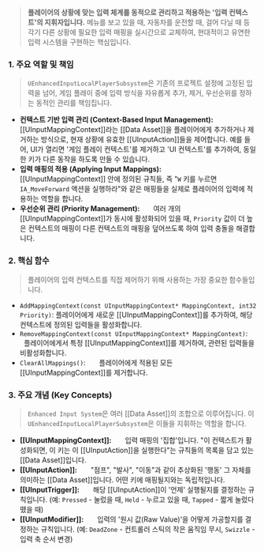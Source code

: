 > **플레이어의 상황에 맞는 입력 체계를 동적으로 관리하고 적용하는 '입력 컨텍스트'의 지휘자입니다.** 메뉴를 보고 있을 때, 자동차를 운전할 때, 걸어 다닐 때 등 각기 다른 상황에 필요한 입력 매핑을 실시간으로 교체하여, 현대적이고 유연한 입력 시스템을 구현하는 핵심입니다.

### **1. 주요 역할 및 책임**
> `UEnhancedInputLocalPlayerSubsystem`은 기존의 프로젝트 설정에 고정된 입력을 넘어, 게임 플레이 중에 입력 방식을 자유롭게 추가, 제거, 우선순위를 정하는 동적인 관리를 책임집니다.
* **컨텍스트 기반 입력 관리 (Context-Based Input Management):**
      [[UInputMappingContext]]라는 [[Data Asset]]을 플레이어에게 추가하거나 제거하는 방식으로, 현재 상황에 유효한 [[UInputAction]]들을 제어합니다. 예를 들어, UI가 열리면 '게임 플레이 컨텍스트'를 제거하고 'UI 컨텍스트'를 추가하여, 동일한 키가 다른 동작을 하도록 만들 수 있습니다.
* **입력 매핑의 적용 (Applying Input Mappings):**
      [[UInputMappingContext]] 안에 정의된 규칙들, 즉 "`W` 키를 누르면 `IA_MoveForward` 액션을 실행하라"와 같은 매핑들을 실제로 플레이어의 입력에 적용하는 역할을 합니다.
* **우선순위 관리 (Priority Management):**
      여러 개의 [[UInputMappingContext]]가 동시에 활성화되어 있을 때, `Priority` 값이 더 높은 컨텍스트의 매핑이 다른 컨텍스트의 매핑을 덮어쓰도록 하여 입력 충돌을 해결합니다.

### **2. 핵심 함수**
> 플레이어의 입력 컨텍스트를 직접 제어하기 위해 사용하는 가장 중요한 함수들입니다.
* `AddMappingContext(const UInputMappingContext* MappingContext, int32 Priority)`:
	플레이어에게 새로운 [[UInputMappingContext]]를 추가하여, 해당 컨텍스트에 정의된 입력들을 활성화합니다.
* `RemoveMappingContext(const UInputMappingContext* MappingContext)`:
      플레이어에게서 특정 [[UInputMappingContext]]를 제거하여, 관련된 입력들을 비활성화합니다.
* `ClearAllMappings()`:
      플레이어에게 적용된 모든 [[UInputMappingContext]]를 제거합니다.
  
### **3. 주요 개념 (Key Concepts)**
> `Enhanced Input System`은 여러 [[Data Asset]]의 조합으로 이루어집니다. 이 `UEnhancedInputLocalPlayerSubsystem`은 이들을 지휘하는 역할을 합니다.
* **[[UInputMappingContext]]:**
      입력 매핑의 '집합'입니다. "이 컨텍스트가 활성화되면, 이 키는 이 [[UInputAction]]을 실행한다"는 규칙들의 목록을 담고 있는 [[Data Asset]]입니다.
* **[[UInputAction]]:**
      "점프", "발사", "이동"과 같이 추상화된 '행동' 그 자체를 의미하는 [[Data Asset]]입니다. 어떤 키에 매핑될지와는 독립적입니다.
* **[[UInputTrigger]]:**
      해당 [[UInputAction]]이 '언제' 실행될지를 결정하는 규칙입니다. (예: `Pressed` - 눌렀을 때, `Held` - 누르고 있을 때, `Tapped` - 짧게 눌렀다 뗐을 때)
* **[[UInputModifier]]:**
      입력의 '원시 값(Raw Value)'을 어떻게 가공할지를 결정하는 규칙입니다. (예: `DeadZone` - 컨트롤러 스틱의 작은 움직임 무시, `Swizzle` - 입력 축 순서 변경)